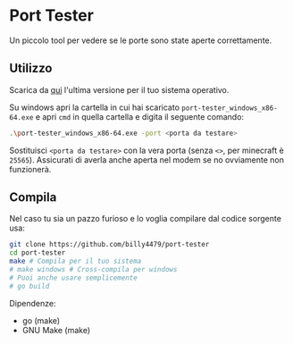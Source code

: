 # Port Tester

Un piccolo tool per vedere se le porte sono state aperte correttamente.

## Utilizzo

Scarica da [qui](https://github.com/billy4479/port-tester/releases) l'ultima versione per il tuo sistema operativo.

Su windows apri la cartella in cui hai scaricato `port-tester_windows_x86-64.exe` e apri `cmd` in quella cartella e digita il seguente comando:

```sh
.\port-tester_windows_x86-64.exe -port <porta da testare>
```

Sostituisci `<porta da testare>` con la vera porta (senza `<>`, per minecraft è `25565`). Assicurati di averla anche aperta nel modem se no ovviamente non funzionerà.

## Compila

Nel caso tu sia un pazzo furioso e lo voglia compilare dal codice sorgente usa:

```sh
git clone https://github.com/billy4479/port-tester
cd port-tester
make # Compila per il tuo sistema
# make windows # Cross-compila per windows
# Puoi anche usare semplicemente
# go build
```
Dipendenze: 
- go (make)
- GNU Make (make)

